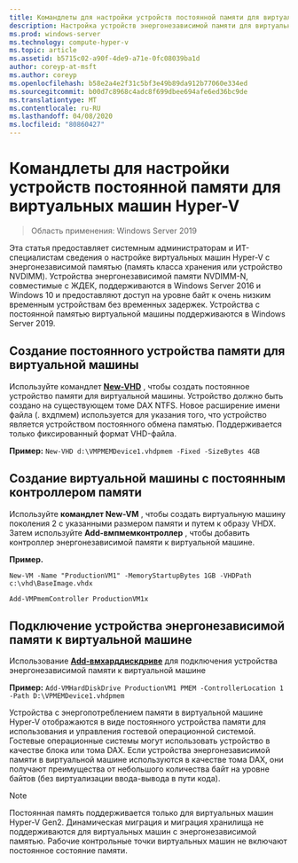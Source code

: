 ```yaml
---
title: Командлеты для настройки устройств постоянной памяти для виртуальных машин Hyper-V
description: Настройка устройств энергонезависимой памяти для виртуальных машин Hyper-V
ms.prod: windows-server
ms.technology: compute-hyper-v
ms.topic: article
ms.assetid: b5715c02-a90f-4de9-a71e-0fc08039ba1d
author: coreyp-at-msft
ms.author: coreyp
ms.openlocfilehash: b58e2a4e2f31c5bf3e49b89da912b77060e334ed
ms.sourcegitcommit: b00d7c8968c4adc8f699dbee694afe6ed36bc9de
ms.translationtype: MT
ms.contentlocale: ru-RU
ms.lasthandoff: 04/08/2020
ms.locfileid: "80860427"
---
```

# <a name="cmdlets-for-configuring-persistent-memory-devices-for-hyper-v-vms"></a>Командлеты для настройки устройств постоянной памяти для виртуальных машин Hyper-V

>Область применения: Windows Server 2019

Эта статья предоставляет системным администраторам и ИТ-специалистам сведения о настройке виртуальных машин Hyper-V с энергонезависимой памятью (память класса хранения или устройство NVDIMM). Устройства энергонезависимой памяти NVDIMM-N, совместимые с ЖДЕК, поддерживаются в Windows Server 2016 и Windows 10 и предоставляют доступ на уровне байт к очень низким временным устройствам без временных задержек. Устройства с постоянной памятью виртуальной машины поддерживаются в Windows Server 2019. 

## <a name="create-a-persistent-memory-device-for-a-vm"></a>Создание постоянного устройства памяти для виртуальной машины

Используйте командлет **[New-VHD](https://docs.microsoft.com/powershell/module/hyper-v/new-vhd?view=win10-ps)** , чтобы создать постоянное устройство памяти для виртуальной машины. Устройство должно быть создано на существующем томе DAX NTFS.  Новое расширение имени файла (. вхдпмем) используется для указания того, что устройство является устройством постоянного обмена памятью. Поддерживается только фиксированный формат VHD-файла.

**Пример:** `New-VHD d:\VMPMEMDevice1.vhdpmem -Fixed -SizeBytes 4GB`

## <a name="create-a-vm-with-a-persistent-memory-controller"></a>Создание виртуальной машины с постоянным контроллером памяти



Используйте **командлет New-VM** , чтобы создать виртуальную машину поколения 2 с указанными размером памяти и путем к образу VHDX. Затем используйте **Add-вмпмемконтроллер** , чтобы добавить контроллер энергонезависимой памяти к виртуальной машине.

**Пример.** 
    
    New-VM -Name "ProductionVM1" -MemoryStartupBytes 1GB -VHDPath c:\vhd\BaseImage.vhdx

    Add-VMPmemController ProductionVM1x

## <a name="attach-a-persistent-memory-device-to-a-vm"></a>Подключение устройства энергонезависимой памяти к виртуальной машине

Использование **[Add-вмхарддискдриве](https://docs.microsoft.com/powershell/module/hyper-v/add-vmharddiskdrive?view=win10-ps)** для подключения устройства энергонезависимой памяти к виртуальной машине

**Пример:** `Add-VMHardDiskDrive ProductionVM1 PMEM -ControllerLocation 1 -Path D:\VPMEMDevice1.vhdpmem`

Устройства с энергопотреблением памяти в виртуальной машине Hyper-V отображаются в виде постоянного устройства памяти для использования и управления гостевой операционной системой. Гостевые операционные системы могут использовать устройство в качестве блока или тома DAX. Если устройства энергонезависимой памяти в виртуальной машине используются в качестве тома DAX, они получают преимущества от небольшого количества байт на уровне байтов (без виртуализации ввода-вывода в пути кода). 

>[!NOTE] 
>Постоянная память поддерживается только для виртуальных машин Hyper-V Gen2. Динамическая миграция и миграция хранилища не поддерживаются для виртуальных машин с энергонезависимой памятью. Рабочие контрольные точки виртуальных машин не включают постоянное состояние памяти. 
